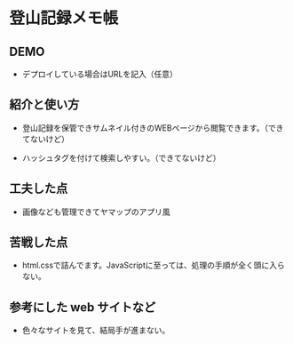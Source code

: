 # 登山記録メモ帳

## DEMO

  - デプロイしている場合はURLを記入（任意）

## 紹介と使い方

  - 登山記録を保管できサムネイル付きのWEBページから閲覧できます。（できてないけど）

  - ハッシュタグを付けて検索しやすい。（できてないけど）

## 工夫した点

  - 画像なども管理できてヤマップのアプリ風

## 苦戦した点

  - html.cssで詰んでます。JavaScriptに至っては、処理の手順が全く頭に入らない。

## 参考にした web サイトなど

  - 色々なサイトを見て、結局手が進まない。